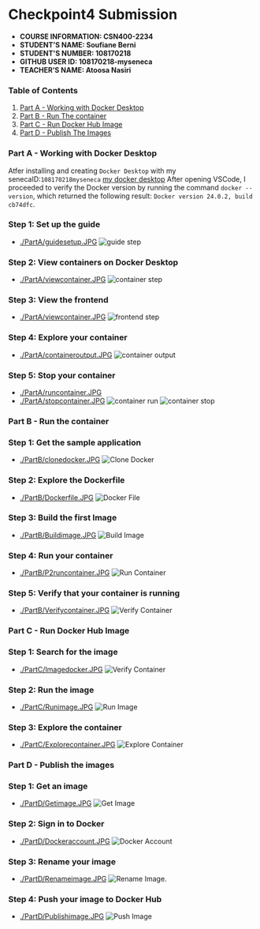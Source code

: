 # Checkpoint4 Submission

- **COURSE INFORMATION: CSN400-2234**
- **STUDENT’S NAME: Soufiane Berni**
- **STUDENT'S NUMBER: 108170218**
- **GITHUB USER ID: 108170218-myseneca**
- **TEACHER’S NAME: Atoosa Nasiri**

### Table of Contents
1. [Part A - Working with Docker Desktop](#Part-A---Working-with-Docker-Desktop)
2. [Part B - Run The container](#Part-B---Run-The-Container)
3. [Part C - Run Docker Hub Image](#Part-C---Run-Docker-Hub-Image)
4. [Part D - Publish The Images](#[Part-D---Publish-the-images)

### Part A - Working with Docker Desktop
Atfer installing and creating `Docker Desktop` with my senecaID:`108170218myseneca`
[my docker desktop](https://hub.docker.com/u/108170218myseneca) After opening VSCode, I proceeded to verify the Docker version by running the command `docker --version`, which returned the following result: `Docker version 24.0.2, build cb74dfc`.

### Step 1: Set up the guide
- [./PartA/guidesetup.JPG](./PartA/guidesetup.JPG)
![guide step](https://github.com/108170218-myseneca/CSN400-Capstone/blob/main/Checkpoint4/PartA/guidesetup.JPG)

### Step 2: View containers on Docker Desktop
- [./PartA/viewcontainer.JPG](./PartA/viewcontainer.JPG)
![container step](https://github.com/108170218-myseneca/CSN400-Capstone/blob/main/Checkpoint4/PartA/viewcontainer.JPG)

### Step 3: View the frontend
- [./PartA/viewcontainer.JPG](./checkpoint4/viewcontainer.JPG)
![frontend step](https://github.com/108170218-myseneca/CSN400-Capstone/blob/main/Checkpoint4/PartA/viewfrontend.JPG)

### Step 4: Explore your container
- [./PartA/containeroutput.JPG](./PartA/containeroutput.JPG)
![container output](https://github.com/108170218-myseneca/CSN400-Capstone/blob/main/Checkpoint4/PartA/containeroutput.JPG)

### Step 5: Stop your container
- [./PartA/runcontainer.JPG](./PartA/runcontainer.JPG)
- [./PartA/stopcontainer.JPG](./checkpoint4/stopcontainer.JPG)
![container run](https://github.com/108170218-myseneca/CSN400-Capstone/blob/main/Checkpoint4/PartA/runcontainer.JPG)
![container stop](https://github.com/108170218-myseneca/CSN400-Capstone/blob/main/Checkpoint4/PartA/stopcontainer.JPG)


### Part B - Run the container
### Step 1: Get the sample application
- [./PartB/clonedocker.JPG](./PartB/clonedocker.JPG)
![Clone Docker](https://github.com/108170218-myseneca/CSN400-Capstone/blob/main/Checkpoint4/PartB/clonedocker.JPG)

### Step 2: Explore the Dockerfile
- [./PartB/Dockerfile.JPG](./PartB/Dockerfile.JPG)
![Docker File](https://github.com/108170218-myseneca/CSN400-Capstone/blob/main/Checkpoint4/PartB/Buildimage.JPG)

### Step 3: Build the first Image
- [./PartB/Buildimage.JPG](./PartB/Buildimage.JPG)
![Build Image](https://github.com/108170218-myseneca/CSN400-Capstone/blob/main/Checkpoint4/PartB/Buildimage.JPG)

### Step 4: Run your container
- [./PartB/P2runcontainer.JPG](./PartB/P2runcontainer.JPG)
![Run Container](https://github.com/108170218-myseneca/CSN400-Capstone/blob/main/Checkpoint4/PartB/P2runcontainer.JPG)

### Step 5: Verify that your container is running
- [./PartB/Verifycontainer.JPG](./PartB/Verifycontainer.JPG)
![Verify Container](https://github.com/108170218-myseneca/CSN400-Capstone/blob/main/Checkpoint4/PartB/Verifycontainer.JPG)

### Part C - Run Docker Hub Image
### Step 1: Search for the image
- [./PartC/Imagedocker.JPG](./PartC/Imagedocker.JPG)
![Verify Container](https://github.com/108170218-myseneca/CSN400-Capstone/blob/main/Checkpoint4/PartC/Imagedocker.JPG)

### Step 2: Run the image
- [./PartC/Runimage.JPG](./PartC/Runimage.JPG)
![Run Image](https://github.com/108170218-myseneca/CSN400-Capstone/blob/main/Checkpoint4/PartC/Runimage.JPG)

### Step 3: Explore the container
- [./PartC/Explorecontainer.JPG](./PartC/Explorecontainer.JPG)
![Explore Container](https://github.com/108170218-myseneca/CSN400-Capstone/blob/main/Checkpoint4/PartC/Explorecontainer.JPG)

### Part D - Publish the images
### Step 1: Get an image 
- [./PartD/Getimage.JPG](./PartD/Getimage.JPG)
![Get Image](https://github.com/108170218-myseneca/CSN400-Capstone/blob/main/Checkpoint4/PartD/Getimage.JPG)

### Step 2: Sign in to Docker 
- [./PartD/Dockeraccount.JPG](./PartD/Dockeraccount.JPG)
![Docker Account](https://github.com/108170218-myseneca/CSN400-Capstone/blob/main/Checkpoint4/PartD/Dockeraccount.JPG)

### Step 3: Rename your image
- [./PartD/Renameimage.JPG](./PartD/Renameimage.JPG)
![Rename Image.](https://github.com/108170218-myseneca/CSN400-Capstone/blob/main/Checkpoint4/PartD/Renameimage.JPG)

### Step 4: Push your image to Docker Hub
- [./PartD/Publishimage.JPG](./PartD/Publishimage.JPG)
![Push Image](https://github.com/108170218-myseneca/CSN400-Capstone/blob/main/Checkpoint4/PartD/Publishimage.JPG)




